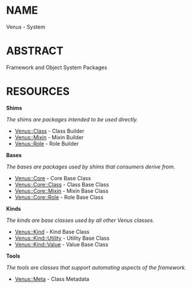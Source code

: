 # NAME

Venus - System

# ABSTRACT

Framework and Object System Packages

# RESOURCES

**Shims**

_The shims are packages intended to be used directly._

- [Venus::Class](https://github.com/awncorp/venus/blob/master/lib/Venus/Class.pod) - Class Builder
- [Venus::Mixin](https://github.com/awncorp/venus/blob/master/lib/Venus/Mixin.pod) - Mixin Builder
- [Venus::Role](https://github.com/awncorp/venus/blob/master/lib/Venus/Role.pod) - Role Builder

**Bases**

_The bases are packages used by shims that consumers derive from._

- [Venus::Core](https://github.com/awncorp/venus/blob/master/lib/Venus/Core.pod) - Core Base Class
- [Venus::Core::Class](https://github.com/awncorp/venus/blob/master/lib/Venus/Core/Class.pod) - Class Base Class
- [Venus::Core::Mixin](https://github.com/awncorp/venus/blob/master/lib/Venus/Core/Mixin.pod) - Mixin Base Class
- [Venus::Core::Role](https://github.com/awncorp/venus/blob/master/lib/Venus/Core/Role.pod) - Role Base Class

**Kinds**

_The kinds are base classes used by all other Venus classes._

- [Venus::Kind](https://github.com/awncorp/venus/blob/master/lib/Venus/Kind.pod) - Kind Base Class
- [Venus::Kind::Utility](https://github.com/awncorp/venus/blob/master/lib/Venus/Kind/Utility.pod) - Utility Base Class
- [Venus::Kind::Value](https://github.com/awncorp/venus/blob/master/lib/Venus/Kind/Value.pod) - Value Base Class

**Tools**

_The tools are classes that support automating aspects of the framework._

- [Venus::Meta](https://github.com/awncorp/venus/blob/master/lib/Venus/Meta.pod) - Class Metadata
